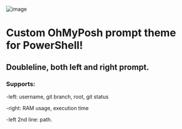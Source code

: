 
![image](https://github.com/user-attachments/assets/59aada91-33ea-4ebe-87e2-256241baf49a)

  # Custom OhMyPosh prompt theme for PowerShell!

  ## Doubleline, both left and right prompt.
  
### Supports:
    
   -left: 
    username, 
    git branch, 
    root, 
    git status 
        
   -right: 
    RAM usage, 
    execution time 

   -left 2nd line: 
    path.
